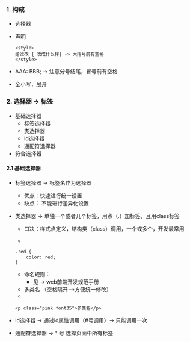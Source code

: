 ### 1. 构成
+   选择器
+   声明
  
        <style>
        给谁改 { 改成什么样} -> 大括号前有空格
        </style>

+ AAA: BBB; -> 注意分号结尾，冒号前有空格
+ 全小写，展开


### 2. 选择器 -> 标签
+ 基础选择器
  + 标签选择器
  + 类选择器
  + id选择器
  + 通配符选择器
+ 符合选择器
  


#### 2.1 基础选择器
  + 标签选择器 -> 标签名作为选择器
    + 优点：快速进行统一设置
    + 缺点： 不能进行差异化设置
  + 类选择器 -> 单独一个或者几个标签，用点（.）加标签，且用class标签
    + 口决：样式点定义，结构类（class）调用，一个或多个，开发最常用

    +

        .red {
            color: red;
        }

    + 命名规则：
      + 见 -> web前端开发规范手册
    + 多类名 （空格隔开——>方便统一修改）
    + 


        <p class="pink font35">多类名</p>

  + id选择器 -> 通过id属性调用（#号调用）-> 只能调用一次
  
  + 通配符选择器 -> * 号 选择页面中所有标签